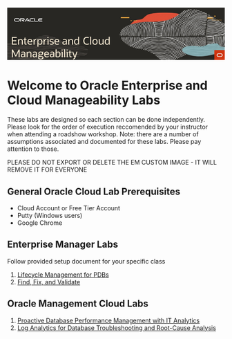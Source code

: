 ![](img/rdwd-entcloudmang.png)  

# Welcome to Oracle Enterprise and Cloud Manageability Labs

These labs are designed so each section can be done independently. Please look for the order of execution reccomended by your instructor when attending a roadshow workshop. Note: there are a number of assumptions associated and documented for these labs. Please pay attention to those.

PLEASE DO NOT EXPORT OR DELETE THE EM CUSTOM IMAGE - IT WILL REMOVE IT FOR EVERYONE

## General Oracle Cloud Lab Prerequisites
-  Cloud Account or Free Tier Account
-  Putty (Windows users)
-  Google Chrome 

## Enterprise Manager Labs 
Follow provided setup document for your specific class

1. [Lifecycle Management for PDBs](enterprise_manager/em_db_lifecycle_automation.md)
2. [Find, Fix, and Validate](enterprise_manager/em_find_fix_validate.md)

## Oracle Management Cloud Labs 
1. [Proactive Database Performance Management with IT Analytics](management_cloud/pro_dbperf_ita.md)
2. [Log Analytics for Database Troubleshooting and Root-Cause Analysis](management_cloud/log_analytics_of_databases.md)



